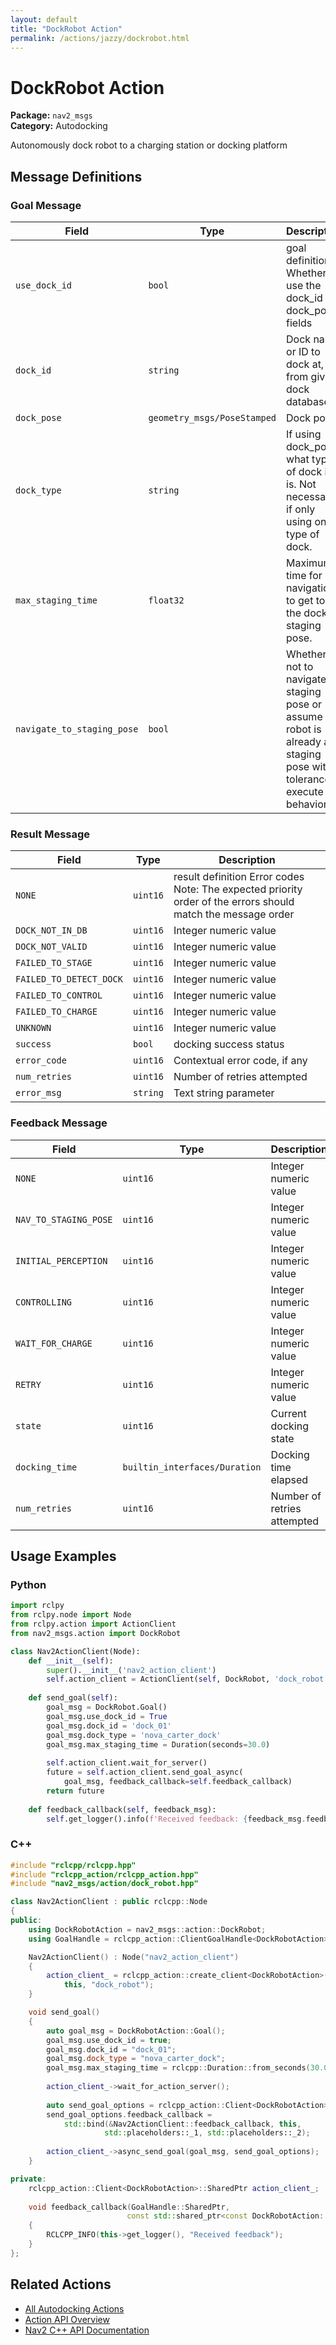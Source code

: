 ```yaml
---
layout: default
title: "DockRobot Action"
permalink: /actions/jazzy/dockrobot.html
---
```


# DockRobot Action

**Package:** `nav2_msgs`  
**Category:** Autodocking

Autonomously dock robot to a charging station or docking platform

## Message Definitions

### Goal Message

| Field | Type | Description |
|-------|------|-------------|
| `use_dock_id` | `bool` | goal definition. Whether to use the dock_id or dock_pose fields |
| `dock_id` | `string` | Dock name or ID to dock at, from given dock database |
| `dock_pose` | `geometry_msgs/PoseStamped` | Dock pose |
| `dock_type` | `string` | If using dock_pose, what type of dock it is. Not necessary if only using one type of dock. |
| `max_staging_time` | `float32` | Maximum time for navigation to get to the dock's staging pose. |
| `navigate_to_staging_pose` | `bool` | Whether or not to navigate to staging pose or assume robot is already at staging pose within tolerance to execute behavior |


### Result Message

| Field | Type | Description |
|-------|------|-------------|
| `NONE` | `uint16` | result definition Error codes Note: The expected priority order of the errors should match the message order |
| `DOCK_NOT_IN_DB` | `uint16` | Integer numeric value |
| `DOCK_NOT_VALID` | `uint16` | Integer numeric value |
| `FAILED_TO_STAGE` | `uint16` | Integer numeric value |
| `FAILED_TO_DETECT_DOCK` | `uint16` | Integer numeric value |
| `FAILED_TO_CONTROL` | `uint16` | Integer numeric value |
| `FAILED_TO_CHARGE` | `uint16` | Integer numeric value |
| `UNKNOWN` | `uint16` | Integer numeric value |
| `success` | `bool` | docking success status |
| `error_code` | `uint16` | Contextual error code, if any |
| `num_retries` | `uint16` | Number of retries attempted |
| `error_msg` | `string` | Text string parameter |


### Feedback Message

| Field | Type | Description |
|-------|------|-------------|
| `NONE` | `uint16` | Integer numeric value |
| `NAV_TO_STAGING_POSE` | `uint16` | Integer numeric value |
| `INITIAL_PERCEPTION` | `uint16` | Integer numeric value |
| `CONTROLLING` | `uint16` | Integer numeric value |
| `WAIT_FOR_CHARGE` | `uint16` | Integer numeric value |
| `RETRY` | `uint16` | Integer numeric value |
| `state` | `uint16` | Current docking state |
| `docking_time` | `builtin_interfaces/Duration` | Docking time elapsed |
| `num_retries` | `uint16` | Number of retries attempted |



## Usage Examples

### Python

```python
import rclpy
from rclpy.node import Node
from rclpy.action import ActionClient
from nav2_msgs.action import DockRobot

class Nav2ActionClient(Node):
    def __init__(self):
        super().__init__('nav2_action_client')
        self.action_client = ActionClient(self, DockRobot, 'dock_robot')
        
    def send_goal(self):
        goal_msg = DockRobot.Goal()
        goal_msg.use_dock_id = True
        goal_msg.dock_id = 'dock_01' 
        goal_msg.dock_type = 'nova_carter_dock' 
        goal_msg.max_staging_time = Duration(seconds=30.0)
        
        self.action_client.wait_for_server()
        future = self.action_client.send_goal_async(
            goal_msg, feedback_callback=self.feedback_callback)
        return future
        
    def feedback_callback(self, feedback_msg):
        self.get_logger().info(f'Received feedback: {feedback_msg.feedback}')
```

### C++

```cpp
#include "rclcpp/rclcpp.hpp"
#include "rclcpp_action/rclcpp_action.hpp"
#include "nav2_msgs/action/dock_robot.hpp"

class Nav2ActionClient : public rclcpp::Node
{
public:
    using DockRobotAction = nav2_msgs::action::DockRobot;
    using GoalHandle = rclcpp_action::ClientGoalHandle<DockRobotAction>;

    Nav2ActionClient() : Node("nav2_action_client")
    {
        action_client_ = rclcpp_action::create_client<DockRobotAction>(
            this, "dock_robot");
    }

    void send_goal()
    {
        auto goal_msg = DockRobotAction::Goal();
        goal_msg.use_dock_id = true;
        goal_msg.dock_id = "dock_01";
        goal_msg.dock_type = "nova_carter_dock";
        goal_msg.max_staging_time = rclcpp::Duration::from_seconds(30.0);
        
        action_client_->wait_for_action_server();
        
        auto send_goal_options = rclcpp_action::Client<DockRobotAction>::SendGoalOptions();
        send_goal_options.feedback_callback = 
            std::bind(&Nav2ActionClient::feedback_callback, this, 
                     std::placeholders::_1, std::placeholders::_2);
        
        action_client_->async_send_goal(goal_msg, send_goal_options);
    }

private:
    rclcpp_action::Client<DockRobotAction>::SharedPtr action_client_;
    
    void feedback_callback(GoalHandle::SharedPtr, 
                          const std::shared_ptr<const DockRobotAction::Feedback> feedback)
    {
        RCLCPP_INFO(this->get_logger(), "Received feedback");
    }
};
```

## Related Actions

- [All Autodocking Actions](/jazzy/actions/index.html#autodocking)
- [Action API Overview](/jazzy/actions/index.html)
- [Nav2 C++ API Documentation](/jazzy/html/index.html)
